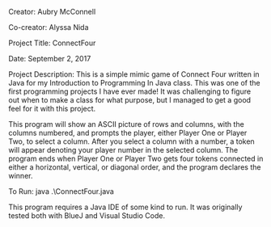 Creator: Aubry McConnell

Co-creator: Alyssa Nida

Project Title: ConnectFour

Date: September 2, 2017

Project Description: This is a simple mimic game of Connect Four written in Java for my Introduction to Programming In Java class. This was one of the first programming projects I have ever made! It was challenging to figure out when to make a class for what purpose, but I managed to get a good feel for it with this project. 

This program will show an ASCII picture of rows and columns, with the columns numbered, and prompts the player, either Player One or Player Two, to select a column. After you select a column with a number, a token will appear denoting your player number in the selected column. The program ends when Player One or Player Two gets four tokens connected in either a horizontal, vertical, or diagonal order, and the program declares the winner.

To Run: java .\ConnectFour.java

This program requires a Java IDE of some kind to run. It was originally tested both with BlueJ and Visual Studio Code.
